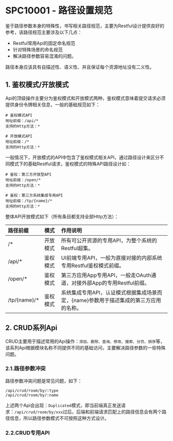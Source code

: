 # SPC10001 - 路径设置规范

鉴于路径参数本身的特殊性，书写相关路径规范，主要为Restful设计提供良好的参考，该路径规范主要涉及以下几点：

* Restful常用Api的固定命名规范
* 针对特殊场景的命名规范
* 解决路径参数容易混淆的问题。

路径本身应该具有自描述性、语义性、并且保证每个资源地址没有二义性。

## 1. 鉴权模式/开放模式

Api的顶级操作主要分为鉴权模式和开放模式两种，鉴权模式意味着提交请求必须提供身份令牌相关信息，一般的基础规范如下：

```shell
# 鉴权模式API
地址前缀：/api/*
支持的Http方法：*

# 开放模式API
地址前缀：/*
支持的Http方法：*
```

一般情况下，开放模式的API中包含了鉴权模式相关API，通过路径设计来区分不同模式下的基础Restful请求，鉴权模式的特殊API路径设计如：

```shell
# 鉴权：第三方开放型API
地址前缀：/open/*
支持的Http方法：*

# 鉴权：第三方系统集成专用API
地址前缀：/tp/{name}/*
支持的Http方法：*
```

整体API开放模式如下（所有条目都支持全部Http方法）：

| 路径前缀 | 模式 | 作用说明 |
| :--- | :--- | :--- |
| /\* | 开放模式 | 所有可公开资源的专用API，为整个系统的Restful超集。 |
| /api/\* | 鉴权模式 | UI前端专用API，一般为直接对接的内部系统专用Restful鉴权模式前缀。 |
| /open/\* | 鉴权模式 | 第三方应用App专用API，一般走OAuth通道，对接外部App的专用Restful前缀。 |
| /tp/{name}/\* | 鉴权模式 | 系统集成专用API，认证模式根据集成场景而定，{name}参数用于描述集成的第三方应用的名称。 |

## 2. CRUD系列Api

CRUD主要用于描述常用的Api操作：`添加、删除、查询、修改、搜索、分页、排序`等，该系列Api根据模块名称不同提供不同的基础访问，主要解决路径参数的一些特殊问题。

### 2.1.路径参数冲突

路径参数冲突问题是常见问题，如下：

```shell
/api/crud/room/by/:type
/api/crud/room/by/:name
```

上述两个Api会出现：`Duplicated`模式，即当前端真正发送请求：`/api/crud/room/by/xxx`过后，后端和前端请求匹配上的路径信息会有两个路径信息，所以路径参数模式不可按照这种方式设计。

### 2.2.CRUD专用API





